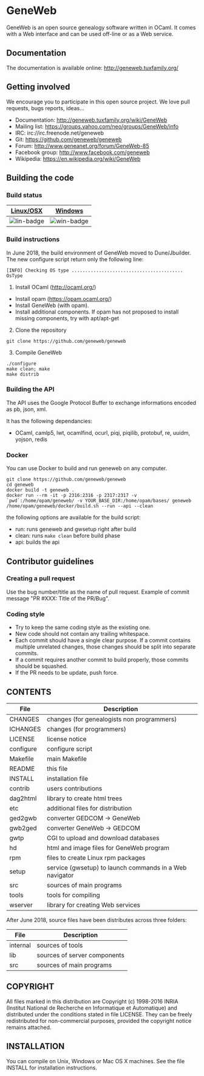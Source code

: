 # GeneWeb

GeneWeb is an open source genealogy software written in OCaml. It comes
with a Web interface and can be used off-line or as a Web service.

## Documentation

The documentation is available online: http://geneweb.tuxfamily.org/

## Getting involved

We encourage you to participate in this open source project. We love
pull requests, bugs reports, ideas...

* Documentation: http://geneweb.tuxfamily.org/wiki/GeneWeb
* Mailing list: https://groups.yahoo.com/neo/groups/GeneWeb/info
* IRC: irc://irc.freenode.net/geneweb
* Git: https://github.com/geneweb/geneweb
* Forum: http://www.geneanet.org/forum/GeneWeb-85
* Facebook group: http://www.facebook.com/geneweb
* Wikipedia: https://en.wikipedia.org/wiki/GeneWeb

## Building the code

### Build status

| [Linux/OSX][lin-link] | [Windows][win-link] |
| :-------------------: | :-----------------: |
| ![lin-badge]          | ![win-badge]        |

[lin-link]:  https://travis-ci.org/geneweb/geneweb "Travis build status"
[lin-badge]: https://travis-ci.org/geneweb/geneweb.svg?branch=master "Travis build status"
[win-link]:  https://ci.appveyor.com/project/ipfix/geneweb "AppVeyor build status"
[win-badge]: https://ci.appveyor.com/api/projects/status/k7e1c67m4hc22491/branch/master?svg=true "AppVeyor build status"

### Build instructions

In June 2018, the build environment of GeneWeb moved to Dune/Jbuilder.
The new configure script return only the following line:
```
[INFO] Checking OS type ......................................... OsType
```
1. Install OCaml (http://ocaml.org/)
- Install opam (https://opam.ocaml.org/)
- Install GeneWeb (with opam).
- Install additional components. If opam has not proposed to install missing components,
try with apt/apt-get

2. Clone the repository
```
git clone https://github.com/geneweb/geneweb
```
3. Compile GeneWeb
```
./configure
make clean; make
make distrib
```

### Building the API

The API uses the Google Protocol Buffer to exchange informations
encoded as pb, json, xml.

It has the following dependancies:

- OCaml, camlp5, lwt, ocamlfind, ocurl, piqi, piqilib, protobuf, re, uuidm, yojson, redis

### Docker

You can use Docker to build and run geneweb on any computer.
```
git clone https://github.com/geneweb/geneweb
cd geneweb
docker build -t geneweb .
docker run --rm -it -p 2316:2316 -p 2317:2317 -v `pwd`:/home/opam/geneweb/ -v YOUR_BASE_DIR:/home/opam/bases/ geneweb /home/opam/geneweb/docker/build.sh --run --api --clean
```
the following options are available for the build script:
- run: runs geneweb and gwsetup right after build
- clean: runs `make clean` before build phase
- api: builds the api

## Contributor guidelines

### Creating a pull request

Use the bug number/title as the name of pull request. Example of
commit message "PR #XXX: Title of the PR/Bug".

### Coding style

* Try to keep the same coding style as the existing one.
* New code should not contain any trailing whitespace.
* Each commit should have a single clear purpose. If a commit contains
  multiple unrelated changes, those changes should be split into
  separate commits.
* If a commit requires another commit to build properly, those commits
  should be squashed.
* If the PR needs to be update, push force.

## CONTENTS

|   File    |                  Description                            |
| --------- | ------------------------------------------------------- |
| CHANGES   | changes (for genealogists non programmers)              |
| ICHANGES  | changes (for programmers)                               |
| LICENSE   | license notice                                          |
| configure | configure script                                        |
| Makefile  | main Makefile                                           |
| README    | this file                                               |
| INSTALL   | installation file                                       |
| contrib   | users contributions                                     |
| dag2html  | library to create html trees                            |
| etc       | additional files for distribution                       |
| ged2gwb   | converter GEDCOM -> GeneWeb                             |
| gwb2ged   | converter GeneWeb -> GEDCOM                             |
| gwtp      | CGI to upload and download databases                    |
| hd        | html and image files for GeneWeb program                |
| rpm       | files to create Linux rpm packages                      |
| setup     | service (gwsetup) to launch commands in a Web navigator |
| src       | sources of main programs                                |
| tools     | tools for compiling                                     |
| wserver   | library for creating Web services                       |


After June 2018, source files have been distributes across three folders:

|   File    |                  Description                            |
| --------- | ------------------------------------------------------- |
| internal  | sources of tools                                        |
| lib       | sources of server components                            |
| src       | sources of main programs                                |

## COPYRIGHT

All files marked in this distribution are Copyright (c) 1998-2016 INRIA
(Institut National de Recherche en Informatique et Automatique) and
distributed under the conditions stated in file LICENSE. They can be
freely redistributed for non-commercial purposes, provided the
copyright notice remains attached.

## INSTALLATION

You can compile on Unix, Windows or Mac OS X machines.
See the file INSTALL for installation instructions.
